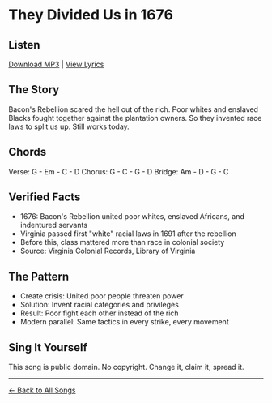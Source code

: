 # They Divided Us in 1676

## Listen
[Download MP3](./divided-1676.mp3) | [View Lyrics](./lyrics.txt)

## The Story
Bacon's Rebellion scared the hell out of the rich. Poor whites and enslaved Blacks fought together against the plantation owners. So they invented race laws to split us up. Still works today.

## Chords
Verse:  G - Em - C - D
Chorus: G - C - G - D
Bridge: Am - D - G - C

## Verified Facts
- 1676: Bacon's Rebellion united poor whites, enslaved Africans, and indentured servants
- Virginia passed first "white" racial laws in 1691 after the rebellion
- Before this, class mattered more than race in colonial society
- Source: Virginia Colonial Records, Library of Virginia

## The Pattern
- Create crisis: United poor people threaten power
- Solution: Invent racial categories and privileges
- Result: Poor fight each other instead of the rich
- Modern parallel: Same tactics in every strike, every movement

## Sing It Yourself
This song is public domain. No copyright. Change it, claim it, spread it.

---
[← Back to All Songs](../)
